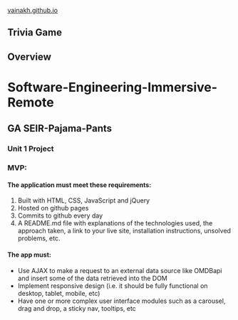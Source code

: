 [vainakh.github.io](http://github.com)


## Trivia Game 

## Overview

# Software-Engineering-Immersive-Remote
## GA SEIR-Pajama-Pants 

### Unit 1 Project

### MVP:

#### The application must meet these requirements:

1. Built with HTML, CSS, JavaScript and jQuery
2. Hosted on github pages
3. Commits to github every day
4. A README.md file with explanations of the technologies used, the approach taken, a link to your live site, installation instructions, unsolved problems, etc.

#### The app must:

* Use AJAX to make a request to an external data source like OMDBapi and insert some of the data retrieved into the DOM
* Implement responsive design (i.e. it should be fully functional on desktop, tablet, mobile, etc)
* Have one or more complex user interface modules such as a carousel, drag and drop, a sticky nav, tooltips, etc


